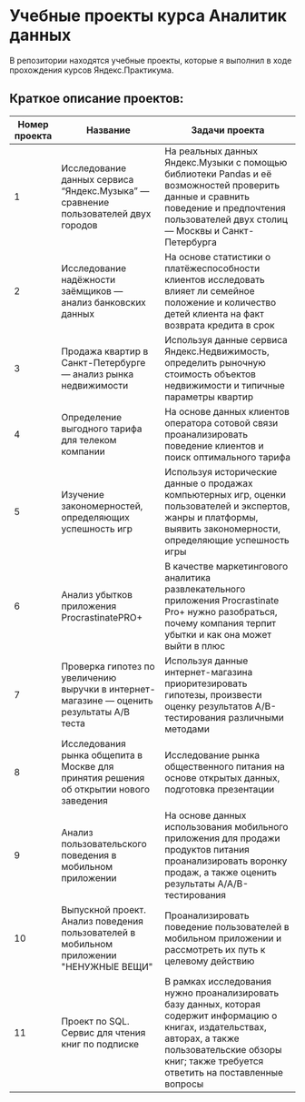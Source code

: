 # Учебные проекты курса Аналитик данных

В репозитории находятся учебные проекты, которые я выполнил в ходе прохождения курсов Яндекс.Практикума.

## Краткое описание проектов:
| Номер проекта | Название | Задачи проекта                                                    |
|---------------|-------------------|------------------------------------------------------------------|
|1              |Исследование данных сервиса “Яндекс.Музыка” — сравнение пользователей двух городов|На реальных данных Яндекс.Музыки c помощью библиотеки Pandas и её возможностей проверить данные и сравнить поведение и предпочтения пользователей двух столиц — Москвы и Санкт-Петербурга|
|2              |Исследование надёжности заёмщиков — анализ банковских данных|На основе статистики о платёжеспособности клиентов исследовать влияет ли семейное положение и количество детей клиента на факт возврата кредита в срок|
|3              |Продажа квартир в Санкт-Петербурге — анализ рынка недвижимости| Используя данные сервиса Яндекс.Недвижимость, определить рыночную стоимость объектов недвижимости и типичные параметры квартир|
|4              |Определение выгодного тарифа для телеком компании|На основе данных клиентов оператора сотовой связи проанализировать поведение клиентов и поиск оптимального тарифа|
|5              |Изучение закономерностей, определяющих успешность игр|Используя исторические данные о продажах компьютерных игр, оценки пользователей и экспертов, жанры и платформы, выявить закономерности, определяющие успешность игры |
|6              |Анализ убытков приложения ProcrastinatePRO+|В качестве маркетингового аналитика развлекательного приложения Procrastinate Pro+ нужно разобраться, почему компания терпит убытки и как она может выйти в плюс|
|7              |Проверка гипотез по увеличению выручки в интернет-магазине — оценить результаты A/B теста|Используя данные интернет-магазина приоритезировать гипотезы, произвести оценку результатов A/B-тестирования различными методами|
|8              |Исследования рынка общепита в Москве для принятия решения об открытии нового заведения|Исследование рынка общественного питания на основе открытых данных, подготовка презентации|
|9              |Анализ пользовательского поведения в мобильном приложении|На основе данных использования мобильного приложения для продажи продуктов питания проанализировать воронку продаж, а также оценить результаты A/A/B-тестирования|
|10             |Выпускной проект. Анализ поведения пользователей в мобильном приложении "НЕНУЖНЫЕ ВЕЩИ"|Проанализировать поведение пользователей в мобильном приложении и рассмотреть их путь к целевому действию|
|11             |Проект по SQL. Сервис для чтения книг по подписке|В рамках исследования нужно проанализировать базу данных, которая содержит информацию о книгах, издательствах, авторах, а также пользовательские обзоры книг; также требуется ответить на поставленные вопросы|

